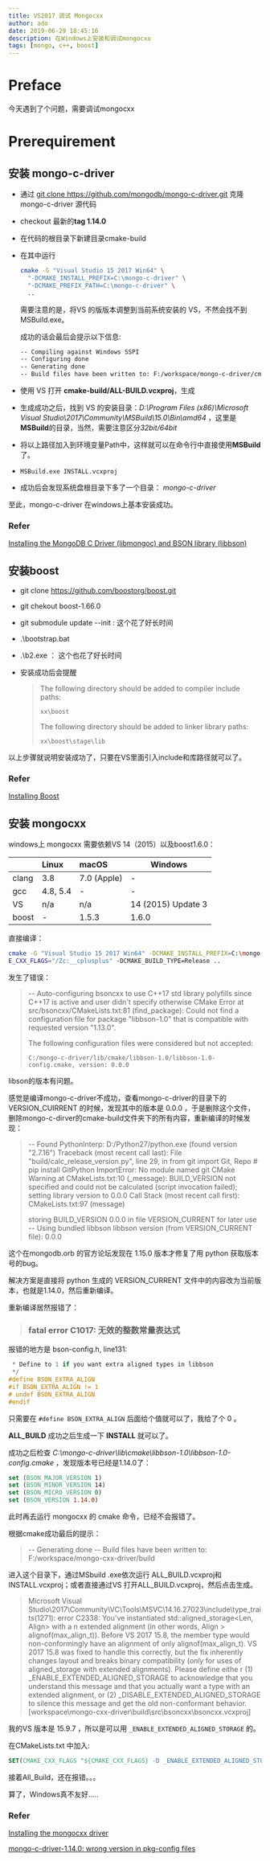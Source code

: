 ```yaml
---
title: VS2017 调试 Mongocxx
author: ado
date: 2019-06-29 18:45:16
description: 在Windows上安装和调试mongocxx
tags: [mongo, c++, boost]
---
```


# Preface

今天遇到了个问题，需要调试mongocxx

# Prerequirement

## 安装 mongo-c-driver



* 通过 <u>git clone https://github.com/mongodb/mongo-c-driver.git</u> 克隆mongo-c-driver 源代码

* checkout 最新的**tag 1.14.0**

* 在代码的根目录下新建目录cmake-build

* 在其中运行 

  ``` sh
  cmake -G "Visual Studio 15 2017 Win64" \
    "-DCMAKE_INSTALL_PREFIX=C:\mongo-c-driver" \
    "-DCMAKE_PREFIX_PATH=C:\mongo-c-driver" \
    ..
  ```

  需要注意的是，将VS 的版版本调整到当前系统安装的 VS，不然会找不到 MSBuild.exe。

  成功的话会最后会提示以下信息:

  ```sh
  -- Compiling against Windows SSPI
  -- Configuring done
  -- Generating done
  -- Build files have been written to: F:/workspace/mongo-c-driver/cmake-build
  
  ```

* 使用 VS 打开 **cmake-build/ALL-BUILD.vcxproj**，生成

* 生成成功之后，找到 VS 的安装目录：*D:\Program Files (x86)\Microsoft Visual Studio\2017\Community\MSBuild\15.0\Bin\amd64* ，这里是**MSBuild**的目录，当然，需要注意区分*32bit/64bit*

* 将以上路径加入到环境变量Path中，这样就可以在命令行中直接使用**MSBuild**了。

*  `MSBuild.exe INSTALL.vcxproj`

* 成功后会发现系统盘根目录下多了一个目录： *mongo-c-driver*

至此，mongo-c-driver 在windows上基本安装成功。

### Refer

[Installing the MongoDB C Driver (libmongoc) and BSON library (libbson)](<http://mongoc.org/libmongoc/current/installing.html#building-windows>)

## 安装boost

* git clone https://github.com/boostorg/boost.git

* git chekout boost-1.66.0

* git submodule update --init : 这个花了好长时间

* .\bootstrap.bat

* .\b2.exe ： 这个也花了好长时间

* 安装成功后会提醒

  > The following directory should be added to compiler include paths:
  >
  >     xx\boost
  >
  > The following directory should be added to linker library paths:
  >
  >     xx\boost\stage\lib

以上步骤就说明安装成功了，只要在VS里面引入include和库路径就可以了。

### Refer

[Installing Boost](<https://github.com/boostorg/boost/wiki/Getting-Started>)

## 安装 mongocxx

windows上 mongocxx 需要依赖VS 14（2015）以及boost1.6.0：

|       | Linux    | macOS       | Windows            |
| :---- | :------- | :---------- | ------------------ |
| clang | 3.8      | 7.0 (Apple) | -                  |
| gcc   | 4.8, 5.4 | -           | -                  |
| VS    | n/a      | n/a         | 14 (2015) Update 3 |
| boost | -        | 1.5.3       | 1.6.0              |



直接编译：

```sh
cmake -G "Visual Studio 15 2017 Win64" -DCMAKE_INSTALL_PREFIX=C:\mongo-cxx-driver -DCMAKE_PREFIX_PATH=C:\mongo-c-driver -DCMAKE_CXX_STANDARD=17 -DCMAK
E_CXX_FLAGS="/Zc:__cplusplus" -DCMAKE_BUILD_TYPE=Release ..
```

发生了错误：

> -- Auto-configuring bsoncxx to use C++17 std library polyfills since C++17 is active and user didn't specify otherwise
> CMake Error at src/bsoncxx/CMakeLists.txt:81 (find_package):
>   Could not find a configuration file for package "libbson-1.0" that is
>   compatible with requested version "1.13.0".
>
>   The following configuration files were considered but not accepted:
>
>     C:/mongo-c-driver/lib/cmake/libbson-1.0/libbson-1.0-config.cmake, version: 0.0.0

libson的版本有问题。

感觉是编译mongo-c-driver不成功，查看mongo-c-driver的目录下的 VERSION_CUIRRENT 的时候，发现其中的版本是 0.0.0 ，于是删除这个文件，删除mongo-c-dirver的cmake-build文件夹下的所有内容，重新编译的时候发现：

> -- Found PythonInterp: D:/Python27/python.exe (found version "2.7.16")
> Traceback (most recent call last):
>   File "build/calc_release_version.py", line 29, in <module>
>     from git import Git, Repo # pip install GitPython
> ImportError: No module named git
> CMake Warning at CMakeLists.txt:10 (_message):
>   BUILD_VERSION not specified and could not be calculated (script invocation
>   failed); setting library version to 0.0.0
> Call Stack (most recent call first):
>   CMakeLists.txt:97 (message)
>
> storing BUILD_VERSION 0.0.0 in file VERSION_CURRENT for later use
>   -- Using bundled libbson
> libbson version (from VERSION_CURRENT file): 0.0.0

这个在mongodb.orb 的官方论坛发现在 1.15.0 版本才修复了用 python 获取版本号的bug。

解决方案是直接将 python 生成的 VERSION_CURRENT 文件中的内容改为当前版本，也就是1.14.0，然后重新编译。

重新编译居然报错了：

> ### fatal error C1017: 无效的整数常量表达式

报错的地方是 bson-config.h, line131:

```c++
 * Define to 1 if you want extra aligned types in libbson
 */
#define BSON_EXTRA_ALIGN 
#if BSON_EXTRA_ALIGN != 1
# undef BSON_EXTRA_ALIGN
#endif
```

只需要在 `#define BSON_EXTRA_ALIGN` 后面给个值就可以了，我给了个 0 。

**ALL_BUILD** 成功之后生成一下 **INSTALL** 就可以了。

成功之后检查 *C:\mongo-c-driver\lib\cmake\libbson-1.0\libbson-1.0-config.cmake* ，发现版本号已经是1.14.0了：

```cmake
set (BSON_MAJOR_VERSION 1)
set (BSON_MINOR_VERSION 14)
set (BSON_MICRO_VERSION 0)
set (BSON_VERSION 1.14.0)
```

此时再去运行 mongocxx 的 cmake 命令，已经不会报错了。

根据cmake成功最后的提示：

> -- Generating done
> -- Build files have been written to: F:/workspace/mongo-cxx-driver/build

进入这个目录下，通过MSbuild .exe依次运行 ALL_BUILD.vcxproj和INSTALL.vcxproj；或者直接通过VS 打开ALL_BUILD.vcxproj，然后点击生成。

> Microsoft Visual Studio\2017\Community\VC\Tools\MSVC\14.16.27023\include\type_traits(1271): error C2338: You've instantiated std::aligned_storage<Len, Align> with a
> n extended alignment (in other words, Align > alignof(max_align_t)). Before VS 2017 15.8, the member type would non-conformingly have an alignment of only alignof(max_align_t). VS 2017 15.8
>  was fixed to handle this correctly, but the fix inherently changes layout and breaks binary compatibility (*only* for uses of aligned_storage with extended alignments). Please define eithe
> r (1) _ENABLE_EXTENDED_ALIGNED_STORAGE to acknowledge that you understand this message and that you actually want a type with an extended alignment, or (2) _DISABLE_EXTENDED_ALIGNED_STORAGE
>  to silence this message and get the old non-conformant behavior. [workspace\mongo-cxx-driver\build\src\bsoncxx\bsoncxx.vcxproj]

我的VS 版本是 15.9.7 ，所以是可以用 `_ENABLE_EXTENDED_ALIGNED_STORAGE`  的。

在CMakeLists.txt 中加入:

```cmake
SET(CMAKE_CXX_FLAGS "${CMAKE_CXX_FLAGS} -D _ENABLE_EXTENDED_ALIGNED_STORAGE")
```

接着All_Build，还在报错。。。

算了，Windows真不友好.....

### Refer

[Installing the mongocxx driver](<http://mongocxx.org/mongocxx-v3/installation/>)

[mongo-c-driver-1.14.0: wrong version in pkg-config files](<https://jira.mongodb.org/browse/CDRIVER-3022>)
